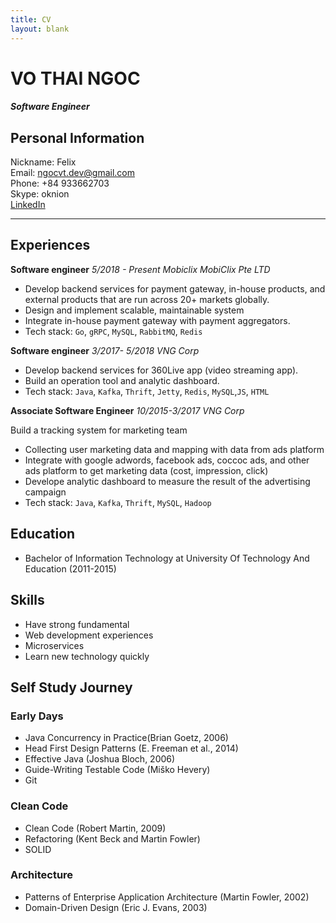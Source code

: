 ```yaml
---
title: CV
layout: blank
---
```

# VO THAI NGOC
#### *Software Engineer*
## Personal Information
Nickname: Felix  
Email: ngocvt.dev@gmail.com  
Phone: +84 933662703  
Skype: oknion  
[LinkedIn](https://www.linkedin.com/in/ngoc-vo-99187112a)

-------
## Experiences
**Software engineer**  *5/2018 - Present*
*Mobiclix MobiClix Pte LTD*

- Develop backend services for payment gateway, in-house products, and external products that are run across 20+ markets globally.
- Design and implement scalable, maintainable system
- Integrate in-house payment gateway with payment aggregators.
- Tech stack: `Go`, `gRPC`, `MySQL`, `RabbitMQ`, `Redis`

**Software engineer**  *3/2017- 5/2018*
*VNG Corp*

- Develop backend services for 360Live app (video streaming app).
- Build an operation tool and analytic dashboard.
- Tech stack: `Java`, `Kafka`, `Thrift`, `Jetty`, `Redis`, `MySQL`,`JS`, `HTML`

**Associate Software Engineer** *10/2015-3/2017*
*VNG Corp*

Build a tracking system for marketing team
- Collecting user marketing data and mapping with data from ads platform
- Integrate with google adwords, facebook ads, coccoc ads, and other ads platform to get marketing data (cost, impression, click)
- Develope analytic dashboard to measure the result of the advertising campaign
- Tech stack: `Java`, `Kafka`, `Thrift`, `MySQL`, `Hadoop`

## Education
- Bachelor of Information Technology at University Of Technology And Education (2011-2015)

## Skills
- Have strong fundamental
- Web development experiences
- Microservices
- Learn new technology quickly

## Self Study Journey
### Early Days
- Java Concurrency in Practice(Brian Goetz, 2006)
- Head First Design Patterns (E. Freeman et al., 2014)
- Effective Java (Joshua Bloch, 2006)
- Guide-Writing Testable Code (Miško Hevery)
- Git

### Clean Code
- Clean Code (Robert Martin, 2009)
- Refactoring (Kent Beck and Martin Fowler)
- SOLID

### Architecture
- Patterns of Enterprise Application Architecture (Martin Fowler, 2002)
- Domain-Driven Design (Eric J. Evans, 2003)
